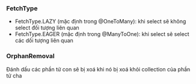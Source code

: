 
### FetchType
-   FetchType.LAZY (mặc định trong @OneToMany): khi select sẽ không select đối tượng liên quan
-   FetchType.EAGER (mặc định trong @ManyToOne): khi select sẽ select các dối tượng liên quan

### OrphanRemoval
Đánh dấu các phần tử con sẽ bị xoá khi nó bị xoá khỏi collection của phần tử cha

### 